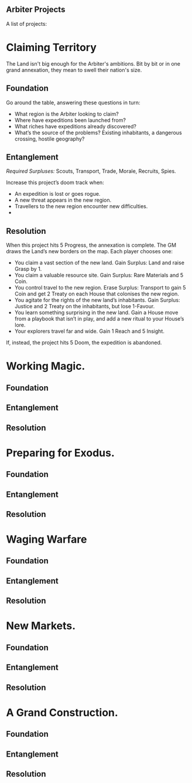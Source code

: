 ## Arbiter Projects
A list of projects:

# Claiming Territory
The Land isn't big enough for the Arbiter's ambitions. Bit by bit or in one grand annexation, they mean to swell their nation's size.
## Foundation
Go around the table, answering these questions in turn:
* What region is the Arbiter looking to claim?
* Where have expeditions been launched from?
* What riches have expeditions already discovered?
* What’s the source of the problems? Existing inhabitants, a dangerous crossing, hostile geography?
## Entanglement
*Required Surpluses:* Scouts, Transport, Trade, Morale, Recruits, Spies.

Increase this project’s doom track when:
* An expedition is lost or goes rogue.
* A new threat appears in the new region.
* Travellers to the new region encounter new difficulties.
* 

## Resolution
When this project hits 5 Progress, the annexation is complete. The GM draws the Land’s new borders on the map. Each player chooses one:
* You claim a vast section of the new land. Gain Surplus: Land and raise Grasp by 1.
* You claim a valuable resource site. Gain Surplus: Rare Materials and 5 Coin.
* You control travel to the new region. Erase Surplus: Transport to gain 5 Coin and get 2 Treaty on each House that colonises the new region.
* You agitate for the rights of the new land’s inhabitants. Gain Surplus: Justice and 2 Treaty on the inhabitants, but lose 1-Favour.
* You learn something surprising in the new land. Gain a House move from a playbook that isn’t in play, and add a new ritual to your House’s lore.
* Your explorers travel far and wide. Gain 1 Reach and 5 Insight.

If, instead, the project hits 5 Doom, the expedition is abandoned.

# Working Magic.

## Foundation

## Entanglement

## Resolution
# Preparing for Exodus.

## Foundation

## Entanglement

## Resolution
# Waging Warfare

## Foundation

## Entanglement

## Resolution
# New Markets.

## Foundation

## Entanglement

## Resolution
# A Grand Construction.

## Foundation

## Entanglement

## Resolution